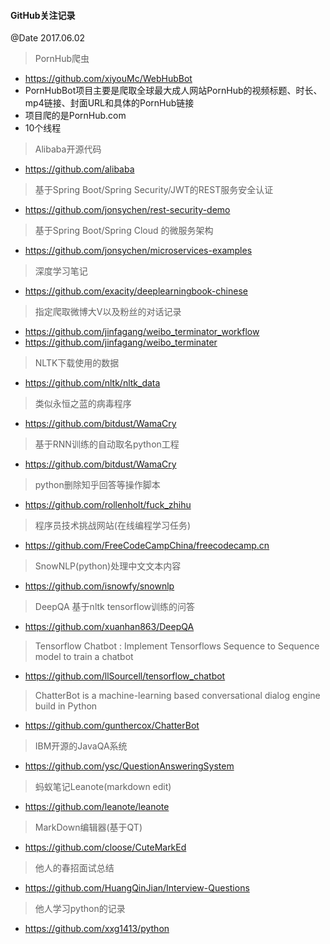 #### GitHub关注记录
@Date 2017.06.02

> PornHub爬虫
* https://github.com/xiyouMc/WebHubBot
* PornHubBot项目主要是爬取全球最大成人网站PornHub的视频标题、时长、mp4链接、封面URL和具体的PornHub链接
* 项目爬的是PornHub.com
* 10个线程

> Alibaba开源代码
* https://github.com/alibaba

> 基于Spring Boot/Spring Security/JWT的REST服务安全认证
* https://github.com/jonsychen/rest-security-demo

> 基于Spring Boot/Spring Cloud 的微服务架构
* https://github.com/jonsychen/microservices-examples

> 深度学习笔记
* https://github.com/exacity/deeplearningbook-chinese

> 指定爬取微博大V以及粉丝的对话记录
* https://github.com/jinfagang/weibo_terminator_workflow
* https://github.com/jinfagang/weibo_terminater

> NLTK下载使用的数据
* https://github.com/nltk/nltk_data

> 类似永恒之蓝的病毒程序
* https://github.com/bitdust/WamaCry

> 基于RNN训练的自动取名python工程
* https://github.com/bitdust/WamaCry

> python删除知乎回答等操作脚本
* https://github.com/rollenholt/fuck_zhihu

> 程序员技术挑战网站(在线编程学习任务)
* https://github.com/FreeCodeCampChina/freecodecamp.cn

> SnowNLP(python)处理中文文本内容
 * https://github.com/isnowfy/snownlp

> DeepQA 基于nltk tensorflow训练的问答
* https://github.com/xuanhan863/DeepQA

> Tensorflow Chatbot : Implement Tensorflows Sequence to Sequence model to train a chatbot
* https://github.com/llSourcell/tensorflow_chatbot

> ChatterBot is a machine-learning based conversational dialog engine build in Python
* https://github.com/gunthercox/ChatterBot

> IBM开源的JavaQA系统
* https://github.com/ysc/QuestionAnsweringSystem

> 蚂蚁笔记Leanote(markdown edit)
* https://github.com/leanote/leanote

> MarkDown编辑器(基于QT)
* https://github.com/cloose/CuteMarkEd

> 他人的春招面试总结
* https://github.com/HuangQinJian/Interview-Questions

> 他人学习python的记录
* https://github.com/xxg1413/python
